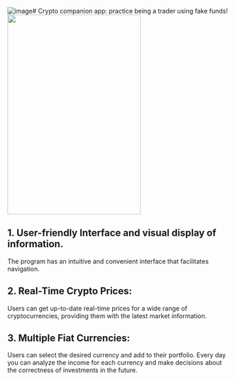 ![image](https://github.com/Oleh-Kliapko/crypto-app/assets/108567101/fc1a3d17-5821-4a63-a8e1-739cfd6b938a)# Crypto companion app: practice being a trader using fake funds!
<img src="https://www.addevice.io/storage/ckeditor/uploads/images/6390774fc068f_guide.on.how.to.start.a.cryptocurrency.exchange.png" width="300" height="450">

## 1. User-friendly Interface and visual display of information.
The program has an intuitive and convenient interface that facilitates navigation.

## 2. Real-Time Crypto Prices:
Users can get up-to-date real-time prices for a wide range of cryptocurrencies, providing them with the latest market information.

## 3. Multiple Fiat Currencies:
Users can select the desired currency and add to their portfolio. Every day you can analyze the income for each currency and make decisions about the correctness of investments in the future.
